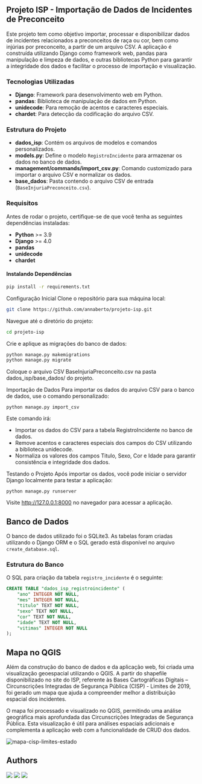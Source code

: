 ## Projeto ISP - Importação de Dados de Incidentes de Preconceito

Este projeto tem como objetivo importar, processar e disponibilizar dados de incidentes relacionados a preconceitos de raça ou cor, bem como injúrias por preconceito, a partir de um arquivo CSV. A aplicação é construída utilizando Django como framework web, pandas para manipulação e limpeza de dados, e outras bibliotecas Python para garantir a integridade dos dados e facilitar o processo de importação e visualização.

### Tecnologias Utilizadas

- **Django**: Framework para desenvolvimento web em Python.
- **pandas**: Biblioteca de manipulação de dados em Python.
- **unidecode**: Para remoção de acentos e caracteres especiais.
- **chardet**: Para detecção da codificação do arquivo CSV.

### Estrutura do Projeto

- **dados_isp**: Contém os arquivos de modelos e comandos personalizados.
- **models.py**: Define o modelo `RegistroIncidente` para armazenar os dados no banco de dados.
- **management/commands/import_csv.py**: Comando customizado para importar o arquivo CSV e normalizar os dados.
- **base_dados**: Pasta contendo o arquivo CSV de entrada (`BaseInjuriaPreconceito.csv`).

### Requisitos

Antes de rodar o projeto, certifique-se de que você tenha as seguintes dependências instaladas:

- **Python** >= 3.9
- **Django** >= 4.0
- **pandas**
- **unidecode**
- **chardet**


#### Instalando Dependências

```bash
pip install -r requirements.txt
```


Configuração Inicial
Clone o repositório para sua máquina local:

```bash
git clone https://github.com/annaberto/projeto-isp.git
```

Navegue até o diretório do projeto:

```bash
cd projeto-isp
```

Crie e aplique as migrações do banco de dados:

```bash
python manage.py makemigrations
python manage.py migrate
```

Coloque o arquivo CSV BaseInjuriaPreconceito.csv na pasta dados_isp/base_dados/ do projeto.

Importação de Dados
Para importar os dados do arquivo CSV para o banco de dados, use o comando personalizado:
```
python manage.py import_csv
```
Este comando irá:

- Importar os dados do CSV para a tabela RegistroIncidente no banco de dados.
- Remove acentos e caracteres especiais dos campos do CSV utilizando a biblioteca unidecode.
- Normaliza os valores dos campos Titulo, Sexo, Cor e Idade para garantir consistência e integridade dos dados.

Testando o Projeto
Após importar os dados, você pode iniciar o servidor Django localmente para testar a aplicação:

```
python manage.py runserver
```

Visite http://127.0.0.1:8000 no navegador para acessar a aplicação.

## Banco de Dados

O banco de dados utilizado foi o SQLite3. As tabelas foram criadas utilizando o Django ORM e o SQL gerado está disponível no arquivo `create_database.sql`.

### Estrutura do Banco
O SQL para criação da tabela `registro_incidente` é o seguinte:

```sql
CREATE TABLE "dados_isp_registroincidente" (
    "ano" INTEGER NOT NULL,
    "mes" INTEGER NOT NULL,
    "titulo" TEXT NOT NULL,
    "sexo" TEXT NOT NULL,
    "cor" TEXT NOT NULL,
    "idade" TEXT NOT NULL,
    "vitimas" INTEGER NOT NULL
);
```

## Mapa no QGIS
Além da construção do banco de dados e da aplicação web, foi criada uma visualização geoespacial utilizando o QGIS. A partir do shapefile disponibilizado no site do ISP, referente às Bases Cartográficas Digitais – Circunscrições Integradas de Segurança Pública (CISP) - Limites de 2019, foi gerado um mapa que ajuda a compreender melhor a distribuição espacial dos incidentes.

O mapa foi processado e visualizado no QGIS, permitindo uma análise geográfica mais aprofundada das Circunscrições Integradas de Segurança Pública. Esta visualização é útil para análises espaciais adicionais e complementa a aplicação web com a funcionalidade de CRUD dos dados.

![mapa-cisp-limites-estado](https://github.com/user-attachments/assets/c6ea87d5-f2a6-4376-86f7-1475a5ce053f)

## Authors

<div> 
  <a href="https://www.linkedin.com/in/annaberto" target="_blank"><img src="https://img.shields.io/badge/-LinkedIn-%230077B5?style=for-the-badge&logo=linkedin&logoColor=white" target="_blank"></a>   
  <a href = "https://github.com/annaberto"><img src="https://img.shields.io/badge/GitHub-black?style=for-the-badge&logo=github&logoColor=white" target="_blank"></a>
  <a href = "mailto:raphaelaberto@gmail.com"><img src="https://img.shields.io/badge/Gmail-D14836?style=for-the-badge&logo=gmail&logoColor=white" target="_blank"></a>


